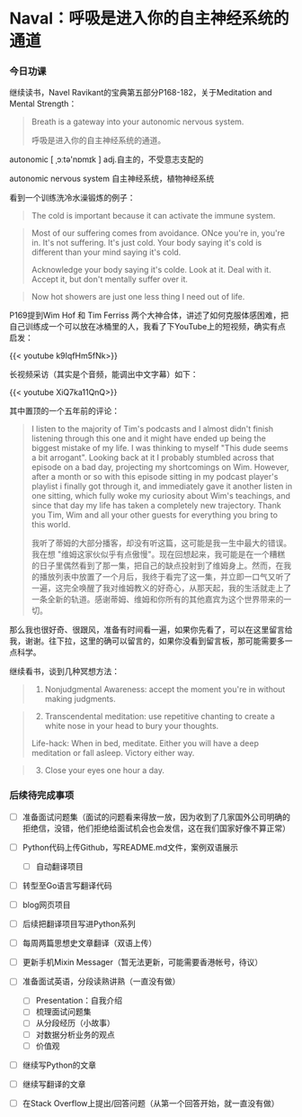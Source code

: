 # Naval：呼吸是进入你的自主神经系统的通道


### 今日功课

继续读书，Navel Ravikant的宝典第五部分P168-182，关于Meditation and Mental Strength：

>   Breath is a gateway into your autonomic nervous system.
>
>   呼吸是进入你的自主神经系统的通道。

autonomic [ ˌɔːtə'nɒmɪk ] adj.自主的，不受意志支配的

autonomic nervous system 自主神经系统，植物神经系统

看到一个训练洗冷水澡锻炼的例子：

>   The cold is important because it can activate the immune system.

>   Most of our suffering comes from avoidance. ONce you're in, you're in. It's not suffering. It's just cold. Your body saying it's cold is different than your mind saying it's cold. 
>
>   Acknowledge your body saying it's colde. Look at it. Deal with it. Accept it, but don't mentally suffer over it.

>   Now hot showers are just one less thing I need out of life.

P169提到Wim Hof 和 Tim Ferriss 两个大神合体，讲述了如何克服体感困难，把自己训练成一个可以放在冰桶里的人，我看了下YouTube上的短视频，确实有点启发：

{{< youtube k9IqfHm5fNk>}}

长视频采访（其实是个音频，能调出中文字幕）如下：

{{< youtube XiQ7ka11QnQ>}}

其中置顶的一个五年前的评论：

>   I listen to the majority of Tim's podcasts and I almost didn't finish listening through this one and it might have ended up being the biggest mistake of my life. I was thinking to myself "This dude seems a bit arrogant". Looking back at it I probably stumbled across that episode on a bad day, projecting my shortcomings on Wim. However, after a month or so with this episode sitting in my podcast player's playlist i finally got through it, and immediately gave it another listen in one sitting, which fully woke my curiosity about Wim's teachings, and since that day my life has taken a completely new trajectory. Thank you Tim, Wim and all your other guests for everything you bring to this world.
>
>   我听了蒂姆的大部分播客，却没有听这篇，这可能是我一生中最大的错误。我在想 "维姆这家伙似乎有点傲慢"。现在回想起来，我可能是在一个糟糕的日子里偶然看到了那一集，把自己的缺点投射到了维姆身上。然而，在我的播放列表中放置了一个月后，我终于看完了这一集，并立即一口气又听了一遍，这完全唤醒了我对维姆教义的好奇心，从那天起，我的生活就走上了一条全新的轨道。感谢蒂姆、维姆和你所有的其他嘉宾为这个世界带来的一切。

那么我也很好奇、很跟风，准备有时间看一遍，如果你先看了，可以在这里留言给我，谢谢。往下拉，这里的确可以留言的，如果你没看到留言板，那可能需要多一点科学。

继续看书，谈到几种冥想方法：

>   1.   Nonjudgmental Awareness: accept the moment you're in without making judgments.

>   2.   Transcendental meditation: use repetitive chanting to create a white nose in your head to bury your thoughts.
>
>   Life-hack: When in bed, meditate. Either you will have a deep meditation or fall asleep. Victory either way.

>   3.   Close your eyes one hour a day.




### 后续待完成事项

-   [ ] 准备面试问题集（面试的问题看来得放一放，因为收到了几家国外公司明确的拒绝信，没错，他们拒绝给面试机会也会发信，这在我们国家好像不算正常）
-   [ ] Python代码上传Github，写README.md文件，案例双语展示

    -   [ ] 自动翻译项目
-   [ ] 转型至Go语言写翻译代码
-   [ ] blog网页项目
-   [ ] 后续把翻译项目写进Python系列
-   [ ] 每周两篇思想史文章翻译（双语上传）
-   [ ] 更新手机Mixin Messager（暂无法更新，可能需要香港帐号，待议）
-   [ ] 准备面试英语，分段读熟讲熟（一直没有做）

    -   [ ] Presentation：自我介绍
    -   [ ] 梳理面试问题集
    -   [ ] 从分段经历（小故事）
    -   [ ] 对数据分析业务的观点
    -   [ ] 价值观
-   [ ] 继续写Python的文章
-   [ ] 继续写翻译的文章
-   [ ] 在Stack Overflow上提出/回答问题（从第一个回答开始，就一直没有做）

